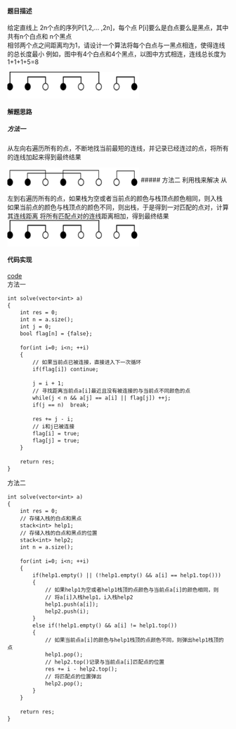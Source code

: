 #### 题目描述
给定直线上 2n个点的序列P[1,2,… ,2n]，每个点 P[i]要么是白点要么是黑点，其中共有n个白点和 n个黑点  
相邻两个点之间距离均为1，请设计一个算法将每个白点与一黑点相连，使得连线的总长度最小  例如，图中有4个白点和4个黑点，以图中方式相连，连线总长度为1+1+1+5=8  

<img src="/Assets/mini_length_greedy.png" width="300" height="60" align="center">

#### 解题思路
##### 方法一  
从左向右遍历所有的点，不断地找当前最短的连线，并记录已经连过的点，将所有的连线加起来得到最终结果  

<img src="/Assets/mini_length_greedy_1.png" width="300" height="60" align="center">
##### 方法二  
利用栈来解决  
从左到右遍历所有的点，如果栈为空或者当前点的颜色与栈顶点颜色相同，则入栈  
如果当前点的颜色与栈顶点的颜色不同，则出栈，于是得到一对匹配的点对，计算其连线距离  
将所有匹配点对的连线距离相加，得到最终结果  

<img src="/Assets/mini_length_greedy.png" width="300" height="60" align="center">

#### 代码实现

[code](/GreedyAlgorithm/mini_length.cpp)  
方法一
```
int solve(vector<int> a)
{
	int res = 0;
	int n = a.size();
	int j = 0;
	bool flag[n] = {false};

	for(int i=0; i<n; ++i)
	{
		// 如果当前点已被连接，直接进入下一次循环
		if(flag[i])	continue;

		j = i + 1;
		// 寻找距离当前点a[i]最近且没有被连接的与当前点不同颜色的点
		while(j < n && a[j] == a[i] || flag[j])	++j;
		if(j == n)	break;

		res += j - i;
		// i和j已被连接
		flag[i] = true;
		flag[j] = true;
	}
	
	return res;
}
```
方法二
```
int solve(vector<int> a)
{
	int res = 0;
	// 存储入栈的白点和黑点
	stack<int> help1;
	// 存储入栈的白点和黑点的位置
	stack<int> help2;
	int n = a.size();

	for(int i=0; i<n; ++i)
	{
		if(help1.empty() || (!help1.empty() && a[i] == help1.top()))
		{
			// 如果help1为空或者help1栈顶的点颜色与当前点a[i]的颜色相同，则
			// 将a[i]入栈help1，i入栈help2
			help1.push(a[i]);
			help2.push(i);
		}
		else if(!help1.empty() && a[i] != help1.top())
		{
			// 如果当前点a[i]的颜色与help1栈顶的点颜色不同，则弹出help1栈顶的点
			help1.pop();
			// help2.top()记录与当前点a[i]匹配点的位置
			res += i - help2.top();
			// 将匹配点的位置弹出
			help2.pop();
		}
	}

	return res;
}
```